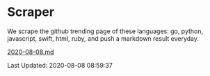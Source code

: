 # Scraper

We scrape the github trending page of these languages: go, python, javascript, swift, html, ruby, and push a markdown result everyday.

[2020-08-08.md](https://github.com/henson/Scraper/blob/master/2020-08-08.md)

Last Updated: 2020-08-08 08:59:37